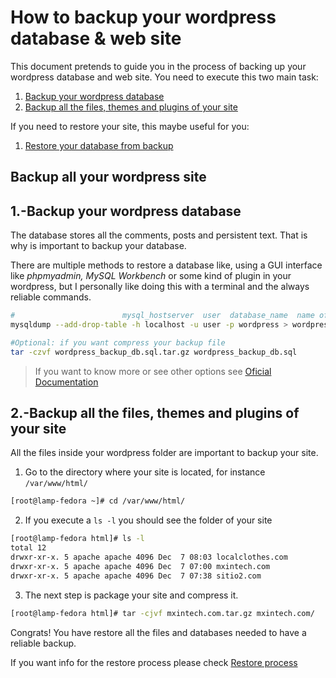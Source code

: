 How to backup your wordpress database & web site
=========

This document pretends to guide you in the process of backing up your wordpress database and web site.
You need to execute this two main task:
1. [Backup your wordpress database](#backup-your-wordpress-database)
2. [Backup all the files, themes and plugins of your site](#Backup-all-the-files,-themes-and-plugins-of-your-site)

If you need to restore your site, this maybe useful for you:
1. [Restore your database from backup](#restoring)


## Backup all your wordpress site

1.-Backup your wordpress database
-------
The database stores all the comments, posts and persistent text. That is why is important to backup your database.

There are multiple methods to restore a database like, using a GUI interface like *phpmyadmin, MySQL Workbench* or some kind of plugin in your wordpress, but I personally like doing this with a terminal and the always reliable commands.

```bash
#                        mysql_hostserver  user  database_name  name of your backup file
mysqldump --add-drop-table -h localhost -u user -p wordpress﻿ > wordpress_backup_db.sql

#Optional: if you want compress your backup file
tar -czvf wordpress_backup_db.sql.tar.gz wordpress_backup_db.sql

```
> If you want to know more or see other options see [Oficial Documentation](https://wordpress.org/support/article/backing-up-your-database/)

2.-Backup all the files, themes and plugins of your site
----------
All the files inside your wordpress folder are important to backup your site.

1. Go to the directory where your site is located, for instance `/var/www/html/`
```bash
[root@lamp-fedora ~]# cd /var/www/html/
```

2. If you execute a `ls -l` you should see the folder of your site
```bash
[root@lamp-fedora html]# ls -l
total 12
drwxr-xr-x. 5 apache apache 4096 Dec  7 08:03 localclothes.com
drwxr-xr-x. 5 apache apache 4096 Dec  7 07:00 mxintech.com
drwxr-xr-x. 5 apache apache 4096 Dec  7 07:38 sitio2.com
```

3. The next step is package your site and compress it.
```bash
[root@lamp-fedora html]# tar -cjvf mxintech.com.tar.gz mxintech.com/
```

Congrats! You have restore all the files and databases needed to have a reliable backup.

If you want info for the restore process please check [Restore process](restoreWordpressSite.md)